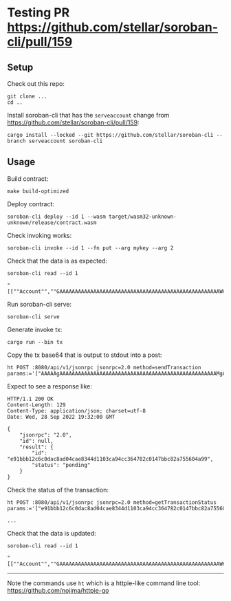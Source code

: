 # Testing PR https://github.com/stellar/soroban-cli/pull/159

## Setup

Check out this repo:

```
git clone ...
cd ..
```

Install soroban-cli that has the `serveaccount` change from https://github.com/stellar/soroban-cli/pull/159:

```
cargo install --locked --git https://github.com/stellar/soroban-cli --branch serveaccount soroban-cli
```

## Usage

Build contract:
```
make build-optimized
```

Deploy contract:
```
soroban-cli deploy --id 1 --wasm target/wasm32-unknown-unknown/release/contract.wasm
```

Check invoking works:
```
soroban-cli invoke --id 1 --fn put --arg mykey --arg 2
```

Check that the data is as expected:
```
soroban-cli read --id 1
```
```
"[[""Account"",""GAAAAAAAAAAAAAAAAAAAAAAAAAAAAAAAAAAAAAAAAAAAAAAAAAAAAWHF""],""mykey""]",2
```

Run soroban-cli serve:
```
soroban-cli serve
```

Generate invoke tx:
```
cargo run --bin tx
```

Copy the tx base64 that is output to stdout into a post:
```
ht POST :8080/api/v1/jsonrpc jsonrpc=2.0 method=sendTransaction params:='["AAAAAgAAAAAAAAAAAAAAAAAAAAAAAAAAAAAAAAAAAAAAAAAAAAAAAAAAAMgAAAAAAAAAAQAAAAAAAAAAAAAAAQAAAAAAAAAYAAAAAAAAAAMAAAAEAAAAAQAAAAQAAAAgAAAAAAAAAAAAAAAAAAAAAAAAAAAAAAAAAAAAAAAAAAEAAAAFAAAAA3B1dAAAAAAEAAAAAQAAAAAAAAACAAAABQAAAAVteWtleQAAAAAAAAEAAAB7AAAAAAAAAAEAAAAGAAAAAAAAAAAAAAAAAAAAAAAAAAAAAAAAAAAAAAAAAAEAAAAEAAAAAQAAAAAAAAACAAAABAAAAAEAAAAHAAAAAAAAAAAAAAAAAAAAAAAAAAAAAAAAAAAAAAAAAAAAAAABAAAABQAAAAVteWtleQAAAAAAAAAAAAAA"]'
```

Expect to see a response like:
```
HTTP/1.1 200 OK
Content-Length: 129
Content-Type: application/json; charset=utf-8
Date: Wed, 28 Sep 2022 19:32:00 GMT

{
    "jsonrpc": "2.0",
    "id": null,
    "result": {
        "id": "e91bbb12c6c0dac8ad04cae8344d1103ca94cc364782c0147bbc82a755604a99",
        "status": "pending"
    }
}
```

Check the status of the transaction:
```
ht POST :8080/api/v1/jsonrpc jsonrpc=2.0 method=getTransactionStatus params:='["e91bbb12c6c0dac8ad04cae8344d1103ca94cc364782c0147bbc82a755604a99"]'
```
```
...
```

Check that the data is updated:
```
soroban-cli read --id 1
```
```
"[[""Account"",""GAAAAAAAAAAAAAAAAAAAAAAAAAAAAAAAAAAAAAAAAAAAAAAAAAAAAWHF""],""mykey""]",123
```

---

Note the commands use `ht` which is a httpie-like command line tool:
https://github.com/nojima/httpie-go
